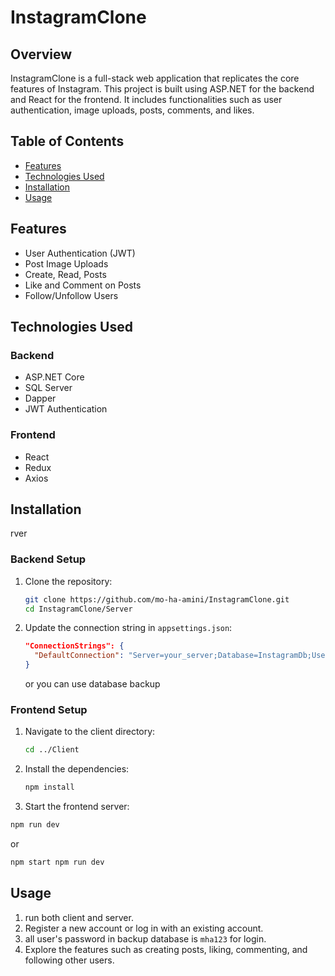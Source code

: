 
# InstagramClone

## Overview
InstagramClone is a full-stack web application that replicates the core features of Instagram. This project is built using ASP.NET for the backend and React for the frontend. It includes functionalities such as user authentication, image uploads, posts, comments, and likes.

## Table of Contents
- [Features](#features)
- [Technologies Used](#technologies-used)
- [Installation](#installation)
- [Usage](#usage)


## Features
- User Authentication (JWT)
- Post Image Uploads
- Create, Read,  Posts
- Like and Comment on Posts
- Follow/Unfollow Users

## Technologies Used
### Backend
- ASP.NET Core
- SQL Server
- Dapper
- JWT Authentication

### Frontend
- React
- Redux
- Axios

## Installation

rver

### Backend Setup
1. Clone the repository:
   ```bash
   git clone https://github.com/mo-ha-amini/InstagramClone.git
   cd InstagramClone/Server
   ```

2. Update the connection string in `appsettings.json`:
   ```json
   "ConnectionStrings": {
     "DefaultConnection": "Server=your_server;Database=InstagramDb;User Id=your_user;Password=your_password;"
   }
   ```
   or you can use database backup


### Frontend Setup
1. Navigate to the client directory:
   ```bash
   cd ../Client
   ```

2. Install the dependencies:
   ```bash
   npm install
   ```

3. Start the frontend server:
  ```bash
  npm run dev
   ```
  or
   ```bash
   npm start npm run dev
   ```
  

## Usage
1. run both client and server.
2. Register a new account or log in with an existing account.
3. all user's password in backup database is ```mha123``` for login. 
4. Explore the features such as creating posts, liking, commenting, and following other users.
